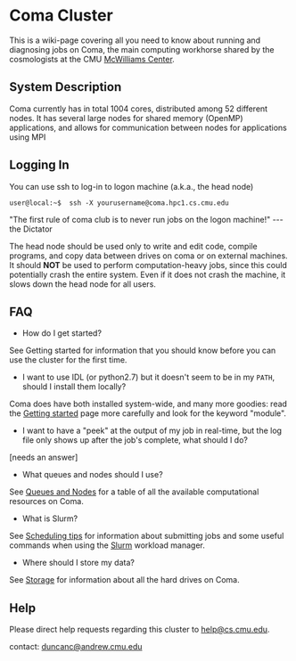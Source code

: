 # Coma Cluster

This is a wiki-page covering all you need to know about running and diagnosing jobs on Coma, the main computing workhorse shared by the cosmologists at the CMU [McWilliams Center](https://www.cmu.edu/cosmology/).


## System Description

Coma currently has in total 1004 cores, distributed among 52 different nodes. It has several large nodes for shared memory (OpenMP) applications, and allows for communication between nodes for applications using MPI


## Logging In

You can use ssh to log-in to logon machine (a.k.a., the head node)

```console
user@local:~$  ssh -X yourusername@coma.hpc1.cs.cmu.edu
```

"The first rule of coma club is to never run jobs on the logon machine!" --- the Dictator
 
The head node should be used only to write and edit code, compile programs, and copy data between drives on coma or on external machines. It should **NOT** be used to perform computation-heavy jobs, since this could potentially crash the entire system. Even if it does not crash the machine, it slows down the head node for all users. 
 

## FAQ
 
- How do I get started?
 
See Getting started for information that you should know before you can use the cluster for the first time.
 
- I want to use IDL (or python2.7) but it doesn't seem to be in my `PATH`, should I install them locally?
 
Coma does have both installed system-wide, and many more goodies: read the [Getting started]() page more carefully and look for the keyword "module".
 
- I want to have a "peek" at the output of my job in real-time, but the log file only shows up after the job's complete, what should I do?
 
[needs an answer]
 
- What queues and nodes should I use?
 
See [Queues and Nodes](./queues_and_nodes.md) for a table of all the available computational resources on Coma.
 
- What is Slurm?
 
See [Scheduling tips]() for information about submitting jobs and some useful commands when using the [Slurm](https://slurm.schedmd.com/documentation.html) workload manager.
 
- Where should I store my data?
 
See [Storage]() for information about all the hard drives on Coma. 


## Help

Please direct help requests regarding this cluster to [help@cs.cmu.edu](help@cs.cmu.edu).




contact: duncanc@andrew.cmu.edu
